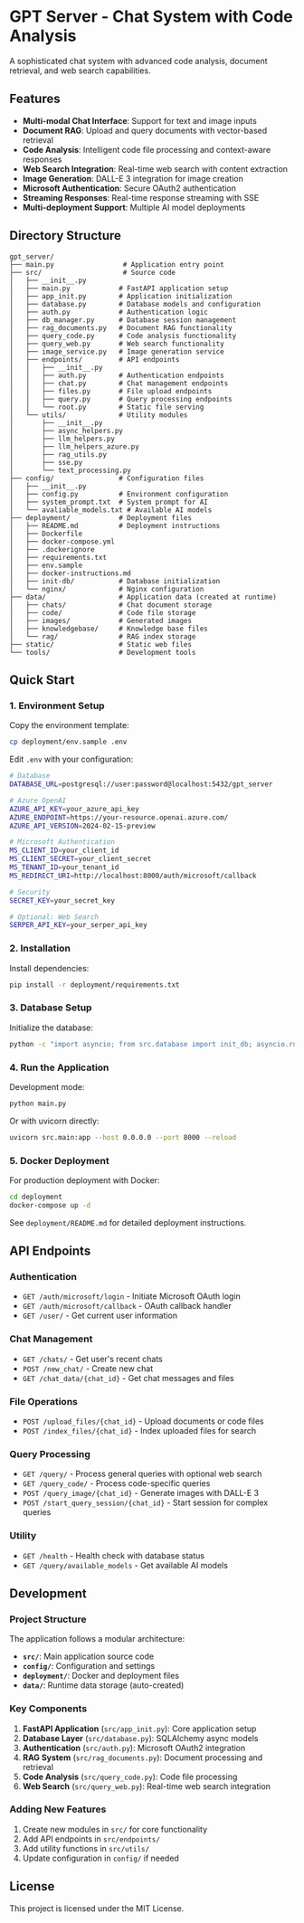 # GPT Server - Chat System with Code Analysis

A sophisticated chat system with advanced code analysis, document retrieval, and web search capabilities.

## Features

- **Multi-modal Chat Interface**: Support for text and image inputs
- **Document RAG**: Upload and query documents with vector-based retrieval
- **Code Analysis**: Intelligent code file processing and context-aware responses
- **Web Search Integration**: Real-time web search with content extraction
- **Image Generation**: DALL-E 3 integration for image creation
- **Microsoft Authentication**: Secure OAuth2 authentication
- **Streaming Responses**: Real-time response streaming with SSE
- **Multi-deployment Support**: Multiple AI model deployments

## Directory Structure

```
gpt_server/
├── main.py                 # Application entry point
├── src/                    # Source code
│   ├── __init__.py
│   ├── main.py            # FastAPI application setup
│   ├── app_init.py        # Application initialization
│   ├── database.py        # Database models and configuration
│   ├── auth.py            # Authentication logic
│   ├── db_manager.py      # Database session management
│   ├── rag_documents.py   # Document RAG functionality
│   ├── query_code.py      # Code analysis functionality
│   ├── query_web.py       # Web search functionality
│   ├── image_service.py   # Image generation service
│   ├── endpoints/         # API endpoints
│   │   ├── __init__.py
│   │   ├── auth.py        # Authentication endpoints
│   │   ├── chat.py        # Chat management endpoints
│   │   ├── files.py       # File upload endpoints
│   │   ├── query.py       # Query processing endpoints
│   │   └── root.py        # Static file serving
│   └── utils/             # Utility modules
│       ├── __init__.py
│       ├── async_helpers.py
│       ├── llm_helpers.py
│       ├── llm_helpers_azure.py
│       ├── rag_utils.py
│       ├── sse.py
│       └── text_processing.py
├── config/                # Configuration files
│   ├── __init__.py
│   ├── config.py          # Environment configuration
│   ├── system_prompt.txt  # System prompt for AI
│   └── avaliable_models.txt # Available AI models
├── deployment/            # Deployment files
│   ├── README.md          # Deployment instructions
│   ├── Dockerfile
│   ├── docker-compose.yml
│   ├── .dockerignore
│   ├── requirements.txt
│   ├── env.sample
│   ├── docker-instructions.md
│   ├── init-db/           # Database initialization
│   └── nginx/             # Nginx configuration
├── data/                  # Application data (created at runtime)
│   ├── chats/             # Chat document storage
│   ├── code/              # Code file storage
│   ├── images/            # Generated images
│   ├── knowledgebase/     # Knowledge base files
│   └── rag/               # RAG index storage
├── static/                # Static web files
└── tools/                 # Development tools
```

## Quick Start

### 1. Environment Setup

Copy the environment template:
```bash
cp deployment/env.sample .env
```

Edit `.env` with your configuration:
```bash
# Database
DATABASE_URL=postgresql://user:password@localhost:5432/gpt_server

# Azure OpenAI
AZURE_API_KEY=your_azure_api_key
AZURE_ENDPOINT=https://your-resource.openai.azure.com/
AZURE_API_VERSION=2024-02-15-preview

# Microsoft Authentication
MS_CLIENT_ID=your_client_id
MS_CLIENT_SECRET=your_client_secret
MS_TENANT_ID=your_tenant_id
MS_REDIRECT_URI=http://localhost:8000/auth/microsoft/callback

# Security
SECRET_KEY=your_secret_key

# Optional: Web Search
SERPER_API_KEY=your_serper_api_key
```

### 2. Installation

Install dependencies:
```bash
pip install -r deployment/requirements.txt
```

### 3. Database Setup

Initialize the database:
```bash
python -c "import asyncio; from src.database import init_db; asyncio.run(init_db())"
```

### 4. Run the Application

Development mode:
```bash
python main.py
```

Or with uvicorn directly:
```bash
uvicorn src.main:app --host 0.0.0.0 --port 8000 --reload
```

### 5. Docker Deployment

For production deployment with Docker:
```bash
cd deployment
docker-compose up -d
```

See `deployment/README.md` for detailed deployment instructions.

## API Endpoints

### Authentication
- `GET /auth/microsoft/login` - Initiate Microsoft OAuth login
- `GET /auth/microsoft/callback` - OAuth callback handler
- `GET /user/` - Get current user information

### Chat Management
- `GET /chats/` - Get user's recent chats
- `POST /new_chat/` - Create new chat
- `GET /chat_data/{chat_id}` - Get chat messages and files

### File Operations
- `POST /upload_files/{chat_id}` - Upload documents or code files
- `POST /index_files/{chat_id}` - Index uploaded files for search

### Query Processing
- `GET /query/` - Process general queries with optional web search
- `GET /query_code/` - Process code-specific queries
- `POST /query_image/{chat_id}` - Generate images with DALL-E 3
- `POST /start_query_session/{chat_id}` - Start session for complex queries

### Utility
- `GET /health` - Health check with database status
- `GET /query/available_models` - Get available AI models

## Development

### Project Structure

The application follows a modular architecture:

- **`src/`**: Main application source code
- **`config/`**: Configuration and settings
- **`deployment/`**: Docker and deployment files
- **`data/`**: Runtime data storage (auto-created)

### Key Components

1. **FastAPI Application** (`src/app_init.py`): Core application setup
2. **Database Layer** (`src/database.py`): SQLAlchemy async models
3. **Authentication** (`src/auth.py`): Microsoft OAuth2 integration
4. **RAG System** (`src/rag_documents.py`): Document processing and retrieval
5. **Code Analysis** (`src/query_code.py`): Code file processing
6. **Web Search** (`src/query_web.py`): Real-time web search integration

### Adding New Features

1. Create new modules in `src/` for core functionality
2. Add API endpoints in `src/endpoints/`
3. Add utility functions in `src/utils/`
4. Update configuration in `config/` if needed

## License

This project is licensed under the MIT License. 